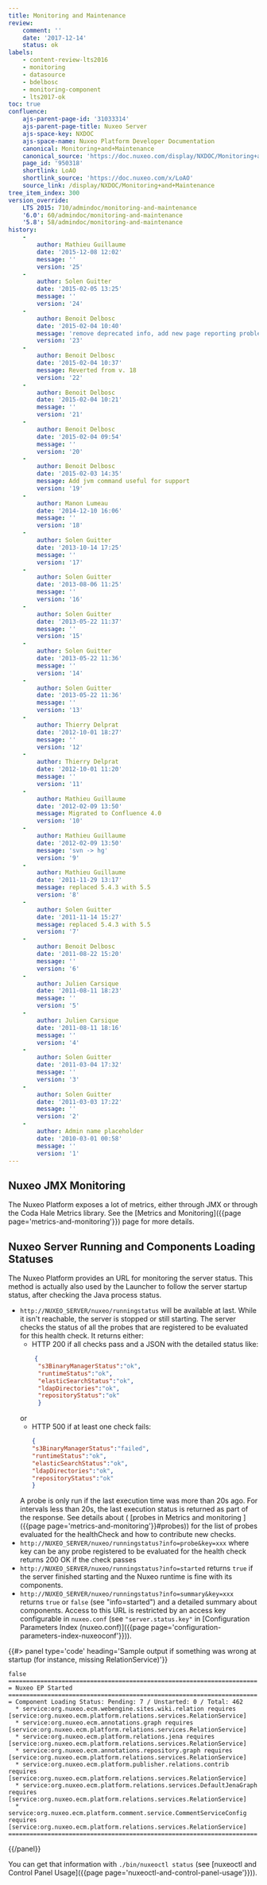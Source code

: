 ```yaml
---
title: Monitoring and Maintenance
review:
    comment: ''
    date: '2017-12-14'
    status: ok
labels:
    - content-review-lts2016
    - monitoring
    - datasource
    - bdelbosc
    - monitoring-component
    - lts2017-ok
toc: true
confluence:
    ajs-parent-page-id: '31033314'
    ajs-parent-page-title: Nuxeo Server
    ajs-space-key: NXDOC
    ajs-space-name: Nuxeo Platform Developer Documentation
    canonical: Monitoring+and+Maintenance
    canonical_source: 'https://doc.nuxeo.com/display/NXDOC/Monitoring+and+Maintenance'
    page_id: '950318'
    shortlink: LoAO
    shortlink_source: 'https://doc.nuxeo.com/x/LoAO'
    source_link: /display/NXDOC/Monitoring+and+Maintenance
tree_item_index: 300
version_override:
    LTS 2015: 710/admindoc/monitoring-and-maintenance
    '6.0': 60/admindoc/monitoring-and-maintenance
    '5.8': 58/admindoc/monitoring-and-maintenance
history:
    -
        author: Mathieu Guillaume
        date: '2015-12-08 12:02'
        message: ''
        version: '25'
    -
        author: Solen Guitter
        date: '2015-02-05 13:25'
        message: ''
        version: '24'
    -
        author: Benoit Delbosc
        date: '2015-02-04 10:40'
        message: 'remove deprecated info, add new page reporting problem'
        version: '23'
    -
        author: Benoit Delbosc
        date: '2015-02-04 10:37'
        message: Reverted from v. 18
        version: '22'
    -
        author: Benoit Delbosc
        date: '2015-02-04 10:21'
        message: ''
        version: '21'
    -
        author: Benoit Delbosc
        date: '2015-02-04 09:54'
        message: ''
        version: '20'
    -
        author: Benoit Delbosc
        date: '2015-02-03 14:35'
        message: Add jvm command useful for support
        version: '19'
    -
        author: Manon Lumeau
        date: '2014-12-10 16:06'
        message: ''
        version: '18'
    -
        author: Solen Guitter
        date: '2013-10-14 17:25'
        message: ''
        version: '17'
    -
        author: Solen Guitter
        date: '2013-08-06 11:25'
        message: ''
        version: '16'
    -
        author: Solen Guitter
        date: '2013-05-22 11:37'
        message: ''
        version: '15'
    -
        author: Solen Guitter
        date: '2013-05-22 11:36'
        message: ''
        version: '14'
    -
        author: Solen Guitter
        date: '2013-05-22 11:36'
        message: ''
        version: '13'
    -
        author: Thierry Delprat
        date: '2012-10-01 18:27'
        message: ''
        version: '12'
    -
        author: Thierry Delprat
        date: '2012-10-01 11:20'
        message: ''
        version: '11'
    -
        author: Mathieu Guillaume
        date: '2012-02-09 13:50'
        message: Migrated to Confluence 4.0
        version: '10'
    -
        author: Mathieu Guillaume
        date: '2012-02-09 13:50'
        message: 'svn -> hg'
        version: '9'
    -
        author: Mathieu Guillaume
        date: '2011-11-29 13:17'
        message: replaced 5.4.3 with 5.5
        version: '8'
    -
        author: Solen Guitter
        date: '2011-11-14 15:27'
        message: replaced 5.4.3 with 5.5
        version: '7'
    -
        author: Benoit Delbosc
        date: '2011-08-22 15:20'
        message: ''
        version: '6'
    -
        author: Julien Carsique
        date: '2011-08-11 18:23'
        message: ''
        version: '5'
    -
        author: Julien Carsique
        date: '2011-08-11 18:16'
        message: ''
        version: '4'
    -
        author: Solen Guitter
        date: '2011-03-04 17:32'
        message: ''
        version: '3'
    -
        author: Solen Guitter
        date: '2011-03-03 17:22'
        message: ''
        version: '2'
    -
        author: Admin name placeholder
        date: '2010-03-01 00:58'
        message: ''
        version: '1'
---
```


## Nuxeo JMX Monitoring

The Nuxeo Platform exposes a lot of metrics, either through JMX or through the Coda Hale Metrics library. See the&nbsp;[Metrics and Monitoring]({{page page='metrics-and-monitoring'}}) page for more details.

## Nuxeo Server Running and Components Loading Statuses

The Nuxeo Platform provides an URL for monitoring the server status. This method is actually also used by the Launcher to follow the server startup status, after checking the Java process status.

- `http://NUXEO_SERVER/nuxeo/runningstatus` will be available at last. While it isn't reachable, the server is stopped or still starting.
The server checks the status of all the probes that are registered to be evaluated for this health check. It returns either:
     - HTTP 200 if all checks pass and a JSON with the detailed status like:
     ```json
         {
          "s3BinaryManagerStatus":"ok",
          "runtimeStatus":"ok",
          "elasticSearchStatus":"ok",
          "ldapDirectories":"ok",
          "repositoryStatus":"ok"
          }
     ```
     or
     - HTTP 500 if at least one check fails:
          ```json
         {
          "s3BinaryManagerStatus":"failed",
          "runtimeStatus":"ok",
          "elasticSearchStatus":"ok",
          "ldapDirectories":"ok",
          "repositoryStatus":"ok"
          }
          ```
   A probe is only run if the last execution time was more than 20s ago. For intervals less than 20s, the last execution status is returned as part of the response.
   See  details about ( [probes in Metrics and monitoring ]({{page page='metrics-and-monitoring'}}#probes)) for the list of probes evaluated for the healthCheck and  how to contribute new checks.          
- `http://NUXEO_SERVER/nuxeo/runningstatus?info=probe&key=xxx`  where key can be any probe registered to be evaluated for the health check returns 200 OK if the check passes  
- `http://NUXEO_SERVER/nuxeo/runningstatus?info=started` returns `true` if the server finished starting and the Nuxeo runtime is fine with its components.
- `http://NUXEO_SERVER/nuxeo/runningstatus?info=summary&key=xxx` returns `true` or `false` (see "info=started") and a detailed summary about components. Access to this URL is restricted by an access key configurable in `nuxeo.conf` (see `"server.status.key"` in [Configuration Parameters Index (nuxeo.conf)]({{page page='configuration-parameters-index-nuxeoconf'}})).

{{#> panel type='code' heading='Sample output if something was wrong at startup (for instance, missing RelationService)'}}
```
false
======================================================================
= Nuxeo EP Started
======================================================================
= Component Loading Status: Pending: 7 / Unstarted: 0 / Total: 462
  * service:org.nuxeo.ecm.webengine.sites.wiki.relation requires [service:org.nuxeo.ecm.platform.relations.services.RelationService]
  * service:org.nuxeo.ecm.annotations.graph requires [service:org.nuxeo.ecm.platform.relations.services.RelationService]
  * service:org.nuxeo.ecm.platform.relations.jena requires [service:org.nuxeo.ecm.platform.relations.services.RelationService]
  * service:org.nuxeo.ecm.annotations.repository.graph requires [service:org.nuxeo.ecm.platform.relations.services.RelationService]
  * service:org.nuxeo.ecm.platform.publisher.relations.contrib requires [service:org.nuxeo.ecm.platform.relations.services.RelationService]
  * service:org.nuxeo.ecm.platform.relations.services.DefaultJenaGraph requires [service:org.nuxeo.ecm.platform.relations.services.RelationService]
  * service:org.nuxeo.ecm.platform.comment.service.CommentServiceConfig requires [service:org.nuxeo.ecm.platform.relations.services.RelationService]
======================================================================

```
{{/panel}}

You can get that information with `./bin/nuxeoctl status` (see [nuxeoctl and Control Panel Usage]({{page page='nuxeoctl-and-control-panel-usage'}})).

&nbsp;
